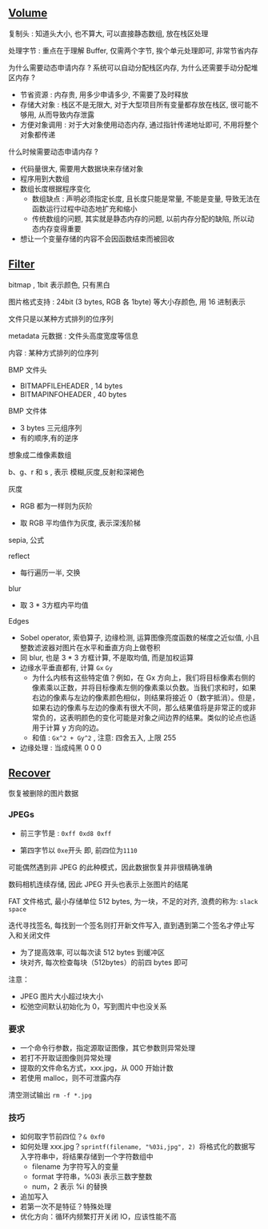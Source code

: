 ## [Volume](https://cs50.harvard.edu/x/2024/psets/4/volume/#volume)

复制头 : 知道头大小, 也不算大, 可以直接静态数组, 放在栈区处理

处理字节 : 重点在于理解 Buffer, 仅需两个字节, 挨个单元处理即可, 非常节省内存



为什么需要动态申请内存 ? 系统可以自动分配栈区内存, 为什么还需要手动分配堆区内存 ?

- 节省资源 : 内存贵, 用多少申请多少, 不需要了及时释放
- 存储大对象 : 栈区不是无限大, 对于大型项目所有变量都存放在栈区, 很可能不够用, 从而导致内存泄露
- 方便对象调用 : 对于大对象使用动态内存, 通过指针传递地址即可, 不用将整个对象都传递

什么时候需要动态申请内存 ?

- 代码量很大, 需要用大数据块来存储对象
- 程序用到大数组
- 数组长度根据程序变化
  - 数组缺点 : 声明必须指定长度, 且长度只能是常量, 不能是变量, 导致无法在函数运行过程中动态地扩充和缩小
  - 传统数组的问题, 其实就是静态内存的问题, 以前内存分配的缺陷, 所以动态内存变得重要
- 想让一个变量存储的内容不会因函数结束而被回收



## [Filter](https://cs50.harvard.edu/x/2024/psets/4/filter/less/#filter)

bitmap , 1bit 表示颜色, 只有黑白

图片格式支持 : 24bit (3 bytes, RGB 各 1byte) 等大小存颜色, 用 16 进制表示

文件只是以某种方式排列的位序列

metadata 元数据 : 文件头高度宽度等信息

内容 : 某种方式排列的位序列



BMP 文件头

- BITMAPFILEHEADER , 14 bytes
- BITMAPINFOHEADER , 40 bytes

BMP 文件体

- 3 bytes 三元组序列
- 有的顺序,有的逆序

想象成二维像素数组



b、g、r 和 s , 表示 模糊,灰度,反射和深褐色



灰度

- RGB 都为一样则为灰阶

- 取 RGB 平均值作为灰度, 表示深浅阶梯

sepia, 公式

reflect

- 每行遍历一半, 交换

blur

- 取 3 * 3方框内平均值



Edges

- Sobel operator, 索伯算子, 边缘检测, 运算图像亮度函数的梯度之近似值, 小且整数滤波器对图片在水平和垂直方向上做卷积
- 同 blur, 也是 3 * 3 方框计算, 不是取均值, 而是加权运算
- 边缘水平垂直都有, 计算 `Gx` `Gy`
  - 为什么内核有这些特定值？例如，在 Gx 方向上，我们将目标像素右侧的像素乘以正数，并将目标像素左侧的像素乘以负数。当我们求和时，如果右边的像素与左边的像素颜色相似，则结果将接近 0（数字抵消）。但是，如果右边的像素与左边的像素有很大不同，那么结果值将是非常正的或非常负的，这表明颜色的变化可能是对象之间边界的结果。类似的论点也适用于计算 y 方向的边。
  - 和值 : `Gx^2 + Gy^2` , 注意: 四舍五入, 上限 255
- 边缘处理 : 当成纯黑 0 0 0



## [Recover](https://cs50.harvard.edu/x/2024/psets/4/recover/#recover)

恢复被删除的图片数据

### JPEGs

- 前三字节是 : `0xff 0xd8 0xff`

- 第四字节以 `0xe`开头 即, 前四位为`1110` 

可能偶然遇到非 JPEG 的此种模式，因此数据恢复并非很精确准确

数码相机连续存储, 因此 JPEG 开头也表示上张图片的结尾

FAT 文件格式, 最小存储单位 512 bytes, 为一块，不足的对齐, 浪费的称为: `slack space`



迭代寻找签名, 每找到一个签名则打开新文件写入, 直到遇到第二个签名才停止写入和关闭文件

- 为了提高效率, 可以每次读 512 bytes 到缓冲区
- 块对齐, 每次检查每块（512bytes）的前四 bytes 即可

注意：

- JPEG 图片大小超过块大小
- 松弛空间默认初始化为 0，写到图片中也没关系



### 要求

- 一个命令行参数，指定源取证图像，其它参数则异常处理
- 若打不开取证图像则异常处理
- 提取的文件命名方式，xxx.jpg，从 000 开始计数
- 若使用 malloc，则不可泄露内存



清空测试输出 `rm -f *.jpg`

 

### 技巧

- 如何取字节前四位？`& 0xf0` 
- 如何处理 xxx.jpg？`sprintf(filename, "%03i,jpg", 2) `将格式化的数据写入字符串中，将结果存储到一个字符数组中
  - filename 为字符写入的变量
  - format 字符串，%03i 表示三数字整数
  - num，2 表示 %i 的替换
- 追加写入
- 若第一次不是特征？特殊处理
- 优化方向：循环内频繁打开关闭 IO，应该性能不高




